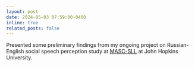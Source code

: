 ```yaml
---
layout: post
date: 2024-05-03 07:59:00-0400
inline: true
related_posts: false
---
```


Presented some preliminary findings from my ongoing project on Russian-English social speech perception study at [MASC-SLL](https://www.mascsll.org/) at John Hopkins University.
